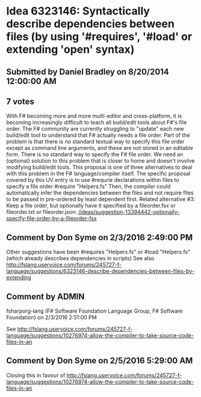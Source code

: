 # Idea 6323146: Syntactically describe dependencies between files (by using '#requires', '#load' or extending 'open' syntax) #

## Submitted by Daniel Bradley on 8/20/2014 12:00:00 AM

## 7 votes

With F# becoming more and more multi-editor and cross-platform, it is becoming increasingly difficult to teach all build/edit tools about F#'s file order. The F# community are currently struggling to "update" each new build/edit tool to understand that F# actually needs a file order.
Part of the problem is that there is no standard textual way to specify this file order except as command line arguments, and these are not stored in an editable form. There is no standard way to specify the F# file order. We need an (optional) solution to this problem that is closer to home and doesn't involve modifying build/edit tools.
This proposal is one of three alternatives to deal with this problem in the F# language/compiler itself.
The specific proposal covered by this UV entry is to use #requrie declarations within files to specify a file order
#require "Helpers.fs"
Then, the compiler could automatically infer the dependencies between the files and not require files to be passed in pre-ordered by least dependent first.
Related alternative #3: Keep a file order, but optionally have it specified by a fileorder.fsx or fileorder.txt or fileorder.json: [/ideas/suggestion-13394442-optionally-specify-file-order-by-a-fileorder-fsx](/ideas/suggestion-13394442-optionally-specify-file-order-by-a-fileorder-fsx.md)




## Comment by Don Syme on 2/3/2016 2:49:00 PM

Other suggestions have been
#requires "Helpers.fs"
or
#load "Helpers.fs" (which already describes dependencies in scripts)
See also http://fslang.uservoice.com/forums/245727-f-language/suggestions/6323146-describe-dependencies-between-files-by-extending

## Comment by ADMIN
fsharporg-lang (F# Software Foundation Language Group, F# Software Foundation) on 2/3/2016 2:51:00 PM

See http://fslang.uservoice.com/forums/245727-f-language/suggestions/10276974-allow-the-compiler-to-take-source-code-files-in-an

## Comment by Don Syme on 2/5/2016 5:29:00 AM

Closing this in favour of http://fslang.uservoice.com/forums/245727-f-language/suggestions/10276974-allow-the-compiler-to-take-source-code-files-in-an

